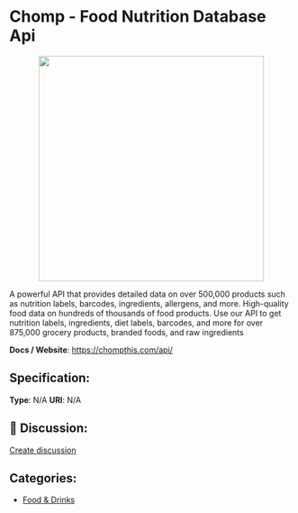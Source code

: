 # Chomp - Food Nutrition Database Api
<p align="center">
    <img width="400" src="https://raw.githubusercontent.com/apis-list/apis-list/apis/chomp-food-nutrition-database-api/logo_256x256.png" />
</p>

A powerful API that provides detailed data on over 500,000 products such as nutrition labels, barcodes, ingredients, allergens, and more. High-quality food data on hundreds of thousands of food products. Use our API to get nutrition labels, ingredients, diet labels, barcodes, and more for over 875,000 grocery products, branded foods, and raw ingredients

**Docs / Website**: https://chompthis.com/api/

## Specification:
**Type**:  N/A 
**URI**:  N/A 

## 💬 Discussion:
[Create discussion](link)

## Categories:
- [Food & Drinks](https://github.com/apis-list/apis-list#food-and-drinks)





